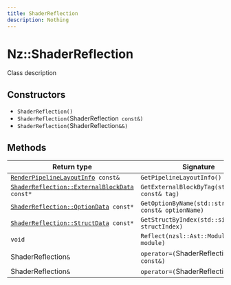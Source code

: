 ```yaml
---
title: ShaderReflection
description: Nothing
---
```


# Nz::ShaderReflection

Class description

## Constructors

- `ShaderReflection()`
- `ShaderReflection(`ShaderReflection` const&)`
- `ShaderReflection(`ShaderReflection`&&)`

## Methods

| Return type | Signature |
| ----------- | --------- |
| [`RenderPipelineLayoutInfo`](documentation/generated/Renderer/RenderPipelineLayoutInfo.md)` const&` | `GetPipelineLayoutInfo()` |
| [`ShaderReflection::ExternalBlockData`](documentation/generated/Graphics/ShaderReflection.ExternalBlockData.md)` const*` | `GetExternalBlockByTag(std::string const& tag)` |
| [`ShaderReflection::OptionData`](documentation/generated/Graphics/ShaderReflection.OptionData.md)` const*` | `GetOptionByName(std::string const& optionName)` |
| [`ShaderReflection::StructData`](documentation/generated/Graphics/ShaderReflection.StructData.md)` const*` | `GetStructByIndex(std::size_t structIndex)` |
| `void` | `Reflect(nzsl::Ast::Module& module)` |
| ShaderReflection`&` | `operator=(`ShaderReflection` const&)` |
| ShaderReflection`&` | `operator=(`ShaderReflection`&&)` |
